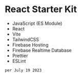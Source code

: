 # React Starter Kit
* JavaScript (ES Module)
* React
* Vite
* TailwindCSS
* Firebase Hosting
* Firebase Realtime Database
* Prettier
* ESLint

``per July 19 2023``